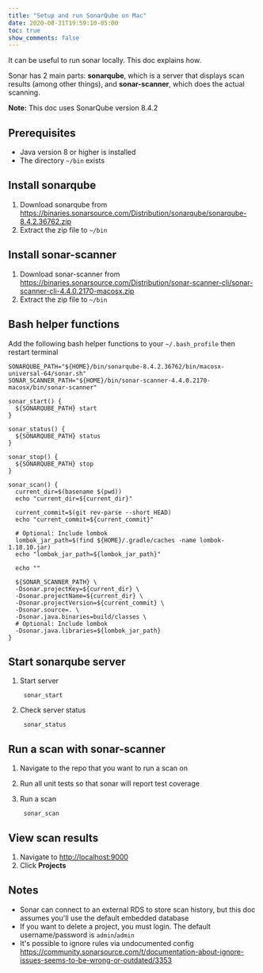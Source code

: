 ```yaml
---
title: "Setup and run SonarQube on Mac"
date: 2020-08-31T19:59:10-05:00
toc: true
show_comments: false
---
```


It can be useful to run sonar locally. This doc explains how.

Sonar has 2 main parts: **sonarqube**, which is a server that displays scan results (among other things), and **sonar-scanner**, which does the actual scanning.

**Note:** This doc uses SonarQube version 8.4.2

## Prerequisites

- Java version 8 or higher is installed
- The directory `~/bin` exists

## Install sonarqube

1. Download sonarqube from <https://binaries.sonarsource.com/Distribution/sonarqube/sonarqube-8.4.2.36762.zip>
1. Extract the zip file to `~/bin`

## Install sonar-scanner

1. Download sonar-scanner from <https://binaries.sonarsource.com/Distribution/sonar-scanner-cli/sonar-scanner-cli-4.4.0.2170-macosx.zip>
1. Extract the zip file to `~/bin`

## Bash helper functions

Add the following bash helper functions to your `~/.bash_profile` then restart terminal

```shell
SONARQUBE_PATH="${HOME}/bin/sonarqube-8.4.2.36762/bin/macosx-universal-64/sonar.sh"
SONAR_SCANNER_PATH="${HOME}/bin/sonar-scanner-4.4.0.2170-macosx/bin/sonar-scanner"

sonar_start() {
  ${SONARQUBE_PATH} start
}

sonar_status() {
  ${SONARQUBE_PATH} status
}

sonar_stop() {
  ${SONARQUBE_PATH} stop
}

sonar_scan() {
  current_dir=$(basename $(pwd))
  echo "current_dir=${current_dir}"

  current_commit=$(git rev-parse --short HEAD)
  echo "current_commit=${current_commit}"

  # Optional: Include lombok
  lombok_jar_path=$(find ${HOME}/.gradle/caches -name lombok-1.18.10.jar)
  echo "lombok_jar_path=${lombok_jar_path}"

  echo ""

  ${SONAR_SCANNER_PATH} \
  -Dsonar.projectKey=${current_dir} \
  -Dsonar.projectName=${current_dir} \
  -Dsonar.projectVersion=${current_commit} \
  -Dsonar.source=. \
  -Dsonar.java.binaries=build/classes \
  # Optional: Include lombok
  -Dsonar.java.libraries=${lombok_jar_path}
}
```

## Start sonarqube server

1. Start server

        sonar_start

1. Check server status

        sonar_status

## Run a scan with sonar-scanner

1. Navigate to the repo that you want to run a scan on
1. Run all unit tests so that sonar will report test coverage
1. Run a scan

        sonar_scan

## View scan results

1. Navigate to <http://localhost:9000>
1. Click **Projects**

## Notes

- Sonar can connect to an external RDS to store scan history, but this doc assumes you'll use the default embedded database
- If you want to delete a project, you must login. The default username/password is `admin`/`admin`
- It's possible to ignore rules via undocumented config <https://community.sonarsource.com/t/documentation-about-ignore-issues-seems-to-be-wrong-or-outdated/3353>
